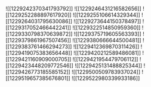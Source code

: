 ![[1229242370341793792]]
![[1229246431216582656]]
![[1229252288897617920]]
![[1229255106614329344]]
![[1229264031795630086]]
![[1229273644150378497]]
![[1229317052466442241]]
![[1229322514850959360]]
![[1229330798370639872]]
![[1229375719605563393]]
![[1229379861967507456]]
![[1229380666644500481]]
![[1229383761466294273]]
![[1229412369870311426]]
![[1229419075383656448]]
![[1229420212589486081]]
![[1229421160909000705]]
![[1229421954479706112]]
![[1229423448209772546]]
![[1229425131488825344]]
![[1229426773185585152]]
![[1229500509783937024]]
![[1229519657385676801]]
![[1229522980339933186]]
